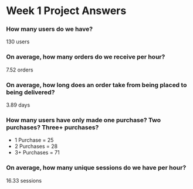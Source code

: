 # Week 1 Project Answers
### How many users do we have?
130 users

### On average, how many orders do we receive per hour?
7.52 orders

### On average, how long does an order take from being placed to being delivered?
3.89 days

### How many users have only made one purchase? Two purchases? Three+ purchases?
 - 1 Purchase = 25 
 - 2 Purchases = 28 
 - 3+ Purchases = 71

 ### On average, how many unique sessions do we have per hour?
16.33 sessions